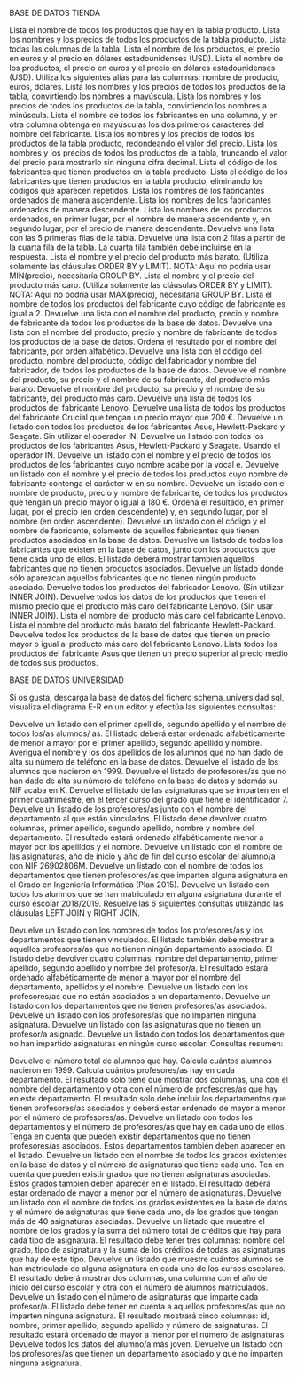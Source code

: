 BASE DE DATOS TIENDA

Lista el nombre de todos los productos que hay en la tabla producto.
Lista los nombres y los precios de todos los productos de la tabla producto.
Lista todas las columnas de la tabla.
Lista el nombre de los productos, el precio en euros y el precio en dólares estadounidenses (USD).
Lista el nombre de los productos, el precio en euros y el precio en dólares estadounidenses (USD). Utiliza los siguientes alias para las columnas: nombre de producto, euros, dólares.
Lista los nombres y los precios de todos los productos de la tabla, convirtiendo los nombres a mayúscula.
Lista los nombres y los precios de todos los productos de la tabla, convirtiendo los nombres a minúscula.
Lista el nombre de todos los fabricantes en una columna, y en otra columna obtenga en mayúsculas los dos primeros caracteres del nombre del fabricante.
Lista los nombres y los precios de todos los productos de la tabla producto, redondeando el valor del precio.
Lista los nombres y los precios de todos los productos de la tabla, truncando el valor del precio para mostrarlo sin ninguna cifra decimal.
Lista el código de los fabricantes que tienen productos en la tabla producto.
Lista el código de los fabricantes que tienen productos en la tabla producto, eliminando los códigos que aparecen repetidos.
Lista los nombres de los fabricantes ordenados de manera ascendente.
Lista los nombres de los fabricantes ordenados de manera descendente.
Lista los nombres de los productos ordenados, en primer lugar, por el nombre de manera ascendente y, en segundo lugar, por el precio de manera descendente.
Devuelve una lista con las 5 primeras filas de la tabla.
Devuelve una lista con 2 filas a partir de la cuarta fila de la tabla. La cuarta fila también debe incluirse en la respuesta.
Lista el nombre y el precio del producto más barato. (Utiliza solamente las cláusulas ORDER BY y LIMIT). NOTA: Aquí no podría usar MIN(precio), necesitaría GROUP BY.
Lista el nombre y el precio del producto más caro. (Utiliza solamente las cláusulas ORDER BY y LIMIT). NOTA: Aquí no podría usar MAX(precio), necesitaría GROUP BY.
Lista el nombre de todos los productos del fabricante cuyo código de fabricante es igual a 2.
Devuelve una lista con el nombre del producto, precio y nombre de fabricante de todos los productos de la base de datos.
Devuelve una lista con el nombre del producto, precio y nombre de fabricante de todos los productos de la base de datos. Ordena el resultado por el nombre del fabricante, por orden alfabético.
Devuelve una lista con el código del producto, nombre del producto, código del fabricador y nombre del fabricador, de todos los productos de la base de datos.
Devuelve el nombre del producto, su precio y el nombre de su fabricante, del producto más barato.
Devuelve el nombre del producto, su precio y el nombre de su fabricante, del producto más caro.
Devuelve una lista de todos los productos del fabricante Lenovo.
Devuelve una lista de todos los productos del fabricante Crucial que tengan un precio mayor que 200 €.
Devuelve un listado con todos los productos de los fabricantes Asus, Hewlett-Packard y Seagate. Sin utilizar el operador IN.
Devuelve un listado con todos los productos de los fabricantes Asus, Hewlett-Packard y Seagate. Usando el operador IN.
Devuelve un listado con el nombre y el precio de todos los productos de los fabricantes cuyo nombre acabe por la vocal e.
Devuelve un listado con el nombre y el precio de todos los productos cuyo nombre de fabricante contenga el carácter w en su nombre.
Devuelve un listado con el nombre de producto, precio y nombre de fabricante, de todos los productos que tengan un precio mayor o igual a 180 €. Ordena el resultado, en primer lugar, por el precio (en orden descendente) y, en segundo lugar, por el nombre (en orden ascendente).
Devuelve un listado con el código y el nombre de fabricante, solamente de aquellos fabricantes que tienen productos asociados en la base de datos.
Devuelve un listado de todos los fabricantes que existen en la base de datos, junto con los productos que tiene cada uno de ellos. El listado deberá mostrar también aquellos fabricantes que no tienen productos asociados.
Devuelve un listado donde sólo aparezcan aquellos fabricantes que no tienen ningún producto asociado.
Devuelve todos los productos del fabricador Lenovo. (Sin utilizar INNER JOIN).
Devuelve todos los datos de los productos que tienen el mismo precio que el producto más caro del fabricante Lenovo. (Sin usar INNER JOIN).
Lista el nombre del producto más caro del fabricante Lenovo.
Lista el nombre del producto más barato del fabricante Hewlett-Packard.
Devuelve todos los productos de la base de datos que tienen un precio mayor o igual al producto más caro del fabricante Lenovo.
Lista todos los productos del fabricante Asus que tienen un precio superior al precio medio de todos sus productos.


BASE DE DATOS UNIVERSIDAD

Si os gusta, descarga la base de datos del fichero schema_universidad.sql, visualiza el diagrama E-R en un editor y efectúa las siguientes consultas:

Devuelve un listado con el primer apellido, segundo apellido y el nombre de todos los/as alumnos/ as. El listado deberá estar ordenado alfabéticamente de menor a mayor por el primer apellido, segundo apellido y nombre.
Averigua el nombre y los dos apellidos de los alumnos que no han dado de alta su número de teléfono en la base de datos.
Devuelve el listado de los alumnos que nacieron en 1999.
Devuelve el listado de profesores/as que no han dado de alta su número de teléfono en la base de datos y además su NIF acaba en K.
Devuelve el listado de las asignaturas que se imparten en el primer cuatrimestre, en el tercer curso del grado que tiene el identificador 7.
Devuelve un listado de los profesores/as junto con el nombre del departamento al que están vinculados. El listado debe devolver cuatro columnas, primer apellido, segundo apellido, nombre y nombre del departamento. El resultado estará ordenado alfabéticamente menor a mayor por los apellidos y el nombre.
Devuelve un listado con el nombre de las asignaturas, año de inicio y año de fin del curso escolar del alumno/a con NIF 26902806M.
Devuelve un listado con el nombre de todos los departamentos que tienen profesores/as que imparten alguna asignatura en el Grado en Ingeniería Informática (Plan 2015).
Devuelve un listado con todos los alumnos que se han matriculado en alguna asignatura durante el curso escolar 2018/2019.
Resuelve las 6 siguientes consultas utilizando las cláusulas LEFT JOIN y RIGHT JOIN.

Devuelve un listado con los nombres de todos los profesores/as y los departamentos que tienen vinculados. El listado también debe mostrar a aquellos profesores/as que no tienen ningún departamento asociado. El listado debe devolver cuatro columnas, nombre del departamento, primer apellido, segundo apellido y nombre del profesor/a. El resultado estará ordenado alfabéticamente de menor a mayor por el nombre del departamento, apellidos y el nombre.
Devuelve un listado con los profesores/as que no están asociados a un departamento.
Devuelve un listado con los departamentos que no tienen profesores/as asociados.
Devuelve un listado con los profesores/as que no imparten ninguna asignatura.
Devuelve un listado con las asignaturas que no tienen un profesor/a asignado.
Devuelve un listado con todos los departamentos que no han impartido asignaturas en ningún curso escolar.
Consultas resumen:

Devuelve el número total de alumnos que hay.
Calcula cuántos alumnos nacieron en 1999.
Calcula cuántos profesores/as hay en cada departamento. El resultado sólo tiene que mostrar dos columnas, una con el nombre del departamento y otra con el número de profesores/as que hay en este departamento. El resultado solo debe incluir los departamentos que tienen profesores/as asociados y deberá estar ordenado de mayor a menor por el número de profesores/as.
Devuelve un listado con todos los departamentos y el número de profesores/as que hay en cada uno de ellos. Tenga en cuenta que pueden existir departamentos que no tienen profesores/as asociados. Estos departamentos también deben aparecer en el listado.
Devuelve un listado con el nombre de todos los grados existentes en la base de datos y el número de asignaturas que tiene cada uno. Ten en cuenta que pueden existir grados que no tienen asignaturas asociadas. Estos grados también deben aparecer en el listado. El resultado deberá estar ordenado de mayor a menor por el número de asignaturas.
Devuelve un listado con el nombre de todos los grados existentes en la base de datos y el número de asignaturas que tiene cada uno, de los grados que tengan más de 40 asignaturas asociadas.
Devuelve un listado que muestre el nombre de los grados y la suma del número total de créditos que hay para cada tipo de asignatura. El resultado debe tener tres columnas: nombre del grado, tipo de asignatura y la suma de los créditos de todas las asignaturas que hay de este tipo.
Devuelve un listado que muestre cuántos alumnos se han matriculado de alguna asignatura en cada uno de los cursos escolares. El resultado deberá mostrar dos columnas, una columna con el año de inicio del curso escolar y otra con el número de alumnos matriculados.
Devuelve un listado con el número de asignaturas que imparte cada profesor/a. El listado debe tener en cuenta a aquellos profesores/as que no imparten ninguna asignatura. El resultado mostrará cinco columnas: id, nombre, primer apellido, segundo apellido y número de asignaturas. El resultado estará ordenado de mayor a menor por el número de asignaturas.
Devuelve todos los datos del alumno/a más joven.
Devuelve un listado con los profesores/as que tienen un departamento asociado y que no imparten ninguna asignatura.